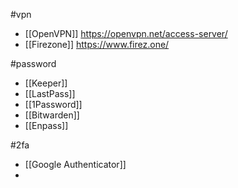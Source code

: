 #vpn
-  [[OpenVPN]] https://openvpn.net/access-server/
-  [[Firezone]] https://www.firez.one/

#password
- [[Keeper]]
- [[LastPass]]
- [[1Password]]
- [[Bitwarden]]
- [[Enpass]]

#2fa
- [[Google Authenticator]]
- 
